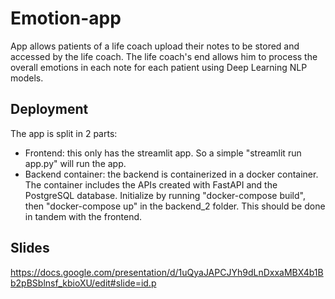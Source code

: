 # Emotion-app
App allows patients of a life coach upload their notes to be stored and accessed by the life coach. The life coach's end allows him to process the overall emotions in each note for each patient using Deep Learning NLP models.

## Deployment
The app is split in 2 parts:
- Frontend: this only has the streamlit app. So a simple "streamlit run app.py" will run the app.
- Backend container: the backend is containerized in a docker container. The container includes the APIs created with FastAPI and the PostgreSQL database. Initialize by running "docker-compose build", then "docker-compose up" in the backend_2 folder. This should be done in tandem with the frontend.

## Slides
https://docs.google.com/presentation/d/1uQyaJAPCJYh9dLnDxxaMBX4b1Bb2pBSblnsf_kbioXU/edit#slide=id.p